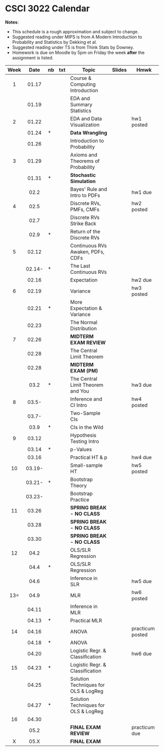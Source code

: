 # CSCI 3022 Calendar

**Notes**:
- This schedule is a rough approximation and subject to change.
- Suggested reading under MIPS is from A Modern Introduction to Probability and Statistics by Dekking et al. 
- Suggested reading under TS is from Think Stats by Downey. 
- Homework is due on Moodle by 5pm on Friday the week **after** the assignment is listed. 

|Week	| Date | nb        | txt      |        Topic             	       | Slides       | Hmwk  	  | 
|:-----:|:----:| ----------|----------|-------------------------------------|--------------|-----------|
|1      |01.17 |	       |          |Course & Computing Introduction 	|          |	|
|       |01.19 |	       |          |EDA and Summary Statistics 		|          |	|
|2      |01.22 |	       |          |EDA and Data Visualization 		|          |hw1 posted 		|
|       |01.24 | *	       |          |**Data Wrangling**					|          |	|
|       |01.26 |	       |          |Introduction to Probability 		|          |	|
|3      |01.29 |	       |          |Axioms and Theorems of Probability |          |	|
|       |01.31 | *	       |          |**Stochastic Simulation**			|          |	|
|       |02.2  |	       |          |Bayes' Rule and Intro to PDFs 		|          |hw1 due|
|4      |02.5  |	       |          |Discrete RVs, PMFs, CMFs 			|          |hw2 posted|
|       |02.7  |	       |          |Discrete RVs Strike Back					|          |	|
|       |02.9  | *	       |          |Return of the Discrete RVs			|          |	|
|5      |02.12 |	       |          |Continuous RVs Awaken, PDFs, CDFs			|          |	|
|       |02.14-| *	       |          |The Last Continuous RVs			|          |	|
|       |02.16 |	       |          |Expectation 						|          |hw2 due|
|6      |02.19 |	       |          |Variance							|          |hw3 posted|
|       |02.21 | *	       |          |More Expectation & Variance |          |	|
|       |02.23 |	       |          |The Normal Distribution |          |	|
|7      |02.26 |	       |          |**MIDTERM EXAM REVIEW** |          |	|
|       |02.28 |	       |          |The Central Limit Theorem|          |	|
|       |02.28 |	       |          |**MIDTERM EXAM (PM)** |          |	|
|       |03.2  | *	       |          |The Central Limit Theorem and You|          |hw3 due|
|8      |03.5- |	       |          |Inference and CI Intro	|          |hw4 posted|
|       |03.7- |	       |          |Two-Sample CIs |          |	|
|       |03.9  | *	       |          |CIs in the Wild |          |	|
|9      |03.12 |	       |          |Hypothesis Testing Intro |          |	|
|       |03.14 | *	       |          |p-Values|          |	|
|       |03.16 |	       |          |Practical HT & p|          |hw4 due|
|10     |03.19-|	       |          |Small-sample HT|          |hw5 posted|
|       |03.21-| *	       |          |Bootstrap Theory |          |	|
|       |03.23-|	       |          |Bootstrap Practice|          |	|
|11     |03.26 |	       |          |**SPRING BREAK - NO CLASS**|          |	|
|       |03.28 |	       |          |**SPRING BREAK - NO CLASS**|          |	|
|       |03.30 |	       |          |**SPRING BREAK - NO CLASS**|          |	|
|12     |04.2  |	       |          |OLS/SLR Regression|          |	|
|       |04.4  |*	       |          |OLS/SLR Regression|          |	|
|       |04.6  |	       |          |Inference in SLR|          |hw5 due|
|13=    |04.9  |	       |          |MLR|          |hw6 posted|
|       |04.11 |	       |          |Inference in MLR|          |	|
|       |04.13 |*	       |          |Practical MLR|          |	|
|14     |04.16 |	       |          |ANOVA|          |practicum posted|
|       |04.18 |*	       |          |ANOVA|          |	|
|       |04.20 |	       |          |Logistic Regr. & Classification|          |hw6 due|
|15     |04.23 |*	       |          |Logistic Regr. & Classification|          |	|
|       |04.25 |	       |          |Solution Techniques for OLS & LogReg|          |	|
|       |04.27 |*	       |          |Solution Techniques for OLS & LogReg|          |	|
|16     |04.30 |	       |          |	|          |	|
|       |05.2  |	       |          |**FINAL EXAM REVIEW**	|          |practicum due|
|X      |05.X  |	       |          |**FINAL EXAM**	|          ||